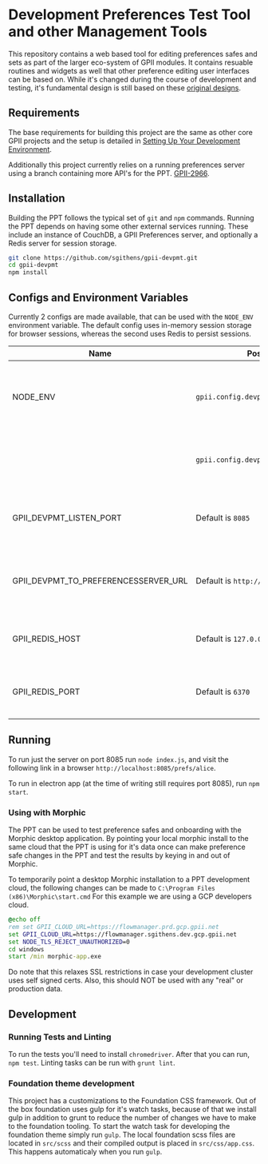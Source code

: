 # Development Preferences Test Tool and other Management Tools

This repository contains a web based tool for editing preferences safes and
sets as part of the larger eco-system of GPII modules. It contains resuable
routines and widgets as well that other preference editing user interfaces
can be based on.  While it's changed during the course of development and
testing, it's fundamental design is still based on these
[original designs](https://drive.google.com/open?id=0Bxy2B0Y99qCubGVUSlNCRFU3d0U).

## Requirements

The base requirements for building this project are the same as other core
GPII projects and the setup is detailed in
[Setting Up Your Development Environment](http://wiki.gpii.net/w/Setting_Up_Your_Development_Environment).

Additionally this project currently relies on a running preferences server using a
branch containing more API's for the PPT. [GPII-2966](https://github.com/GPII/universal/pull/634).

## Installation

Building the PPT follows the typical set of `git` and `npm` commands.
Running the PPT depends on having some other external services running. These
include an instance of CouchDB, a GPII Preferences server, and optionally a
Redis server for session storage.

```bash
git clone https://github.com/sgithens/gpii-devpmt.git
cd gpii-devpmt
npm install
```

## Configs and Environment Variables

Currently 2 configs are made available, that can be used with the `NODE_ENV`
environment variable. The default config uses in-memory session storage for
browser sessions, whereas the second uses Redis to persist sessions.

| Name | Possible values | Usage |
| ---- | --------------- | ----- |
| NODE_ENV | `gpii.config.devpmt.express.base` | Default Config used if not set. In memory session store. |
|          | `gpii.config.devpmt.express.redisSessions` | Uses the Redis backend to persist sessions. |
| GPII_DEVPMT_LISTEN_PORT | Default is `8085` | Port number that the main web app is served on. |
| GPII_DEVPMT_TO_PREFERENCESSERVER_URL | Default is `http://localhost:8081` | This is required to call the preference server API's |
| GPII_REDIS_HOST | Default is `127.0.0.1` | (Optional) If using the Redis session backend |
| GPII_REDIS_PORT | Default is `6370` | (Optional) If using the Redis session backend |

## Running

To run just the server on port 8085 run `node index.js`, and visit the following
link in a browser `http://localhost:8085/prefs/alice`.

To run in electron app (at the time of writing still requires port 8085),
run `npm start`.

### Using with Morphic

The PPT can be used to test preference safes and onboarding with the Morphic desktop
application. By pointing your local morphic install to the same cloud that the PPT
is using for it's data once can make preference safe changes in the PPT and test
the results by keying in and out of Morphic.

To temporarily point a desktop Morphic installation to a PPT development cloud, the
following changes can be made to `C:\Program Files (x86)\Morphic\start.cmd`
For this example we are using a GCP developers cloud.

```bat
@echo off
rem set GPII_CLOUD_URL=https://flowmanager.prd.gcp.gpii.net
set GPII_CLOUD_URL=https://flowmanager.sgithens.dev.gcp.gpii.net
set NODE_TLS_REJECT_UNAUTHORIZED=0
cd windows
start /min morphic-app.exe
```

Do note that this relaxes SSL restrictions in case your development cluster uses
self signed certs. Also, this should NOT be used with any "real" or production data.

## Development

### Running Tests and Linting

To run the tests you'll need to install `chromedriver`. After that you can run,
`npm test`.  Linting tasks can be run with `grunt lint`.

### Foundation theme development

This project has a customizations to the Foundation CSS framework.  Out of the box
foundation uses gulp for it's watch tasks, because of that we install gulp in
addition to grunt to reduce the number of changes we have to make to the foundation
tooling. To start the watch task for developing the foundation theme simply run `gulp`.
The local foundation scss files are located in `src/scss` and their compiled output
is placed in `src/css/app.css`. This happens automaticaly when you run `gulp`.
